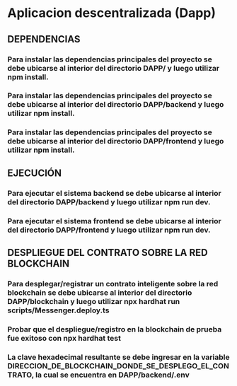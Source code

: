 # Aplicacion descentralizada (Dapp)  
## DEPENDENCIAS
### Para instalar las dependencias principales del proyecto se debe ubicarse al interior del directorio DAPP/ y luego utilizar npm install.
### Para instalar las dependencias principales del proyecto se debe ubicarse al interior del directorio DAPP/backend y luego utilizar npm install.
### Para instalar las dependencias principales del proyecto se debe ubicarse al interior del directorio DAPP/frontend y luego utilizar npm install.

## EJECUCIÓN
### Para ejecutar el sistema backend se debe ubicarse al interior del directorio DAPP/backend y luego utilizar npm run dev.
### Para ejecutar el sistema frontend se debe ubicarse al interior del directorio DAPP/frontend y luego utilizar npm run dev.

## DESPLIEGUE DEL CONTRATO SOBRE LA RED BLOCKCHAIN
### Para desplegar/registrar un contrato inteligente sobre la red blockchain se debe ubicarse al interior del directorio DAPP/blockchain y luego utilizar npx hardhat run scripts/Messenger.deploy.ts
### Probar que el despliegue/registro en la blockchain de prueba fue exitoso con npx hardhat test
### La clave hexadecimal resultante se debe ingresar en la variable DIRECCION_DE_BLOCKCHAIN_DONDE_SE_DESPLEGO_EL_CONTRATO, la cual se encuentra en DAPP/backend/.env